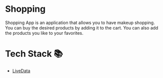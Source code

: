 # Shopping
Shopping App is an application that allows you to have makeup shopping. You can buy the desired products by adding it to the cart. You can also add the products you like to your favorites.
# Tech Stack 📚
- [LiveData](https://developer.android.com/topic/libraries/architecture/livedata)

